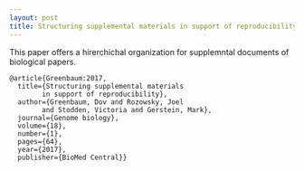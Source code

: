 ```yaml
---
layout: post
title: Structuring supplemental materials in support of reproducibility
---
```

This paper offers a hirerchichal organization for supplemntal documents of biological papers.

```
@article{Greenbaum:2017,
  title={Structuring supplemental materials  
        in support of reproducibility},
  author={Greenbaum, Dov and Rozowsky, Joel 
        and Stodden, Victoria and Gerstein, Mark},
  journal={Genome biology},
  volume={18},
  number={1},
  pages={64},
  year={2017},
  publisher={BioMed Central}}

```
